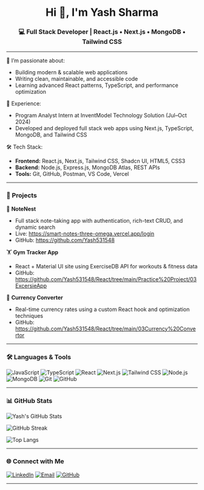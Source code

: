 <h1 align="center">Hi 👋, I'm Yash Sharma</h1>
<h3 align="center">💻 Full Stack Developer | React.js • Next.js • MongoDB • Tailwind CSS</h3>

---

🌱 I’m passionate about:
- Building modern & scalable web applications
- Writing clean, maintainable, and accessible code
- Learning advanced React patterns, TypeScript, and performance optimization

💼 Experience:
- Program Analyst Intern at InventModel Technology Solution (Jul–Oct 2024)
- Developed and deployed full stack web apps using Next.js, TypeScript, MongoDB, and Tailwind CSS

🛠️ Tech Stack:
- **Frontend:** React.js, Next.js, Tailwind CSS, Shadcn UI, HTML5, CSS3
- **Backend:** Node.js, Express.js, MongoDB Atlas, REST APIs
- **Tools:** Git, GitHub, Postman, VS Code, Vercel

---

### 🚀 Projects

📝 **NoteNest**  
- Full stack note-taking app with authentication, rich-text CRUD, and dynamic search  
- Live: https://smart-notes-three-omega.vercel.app/login  
- GitHub: https://github.com/Yash531548

🏋️ **Gym Tracker App**  
- React + Material UI site using ExerciseDB API for workouts & fitness data  
- GitHub: https://github.com/Yash531548/React/tree/main/Practice%20Project/03ExcersieApp

💱 **Currency Converter**  
- Real-time currency rates using a custom React hook and optimization techniques  
- GitHub: https://github.com/Yash531548/React/tree/main/03Currency%20Convertor

---

### 🛠️ Languages & Tools

![JavaScript](https://img.shields.io/badge/JavaScript-black?style=for-the-badge&logo=javascript)
![TypeScript](https://img.shields.io/badge/TypeScript-007ACC?style=for-the-badge&logo=typescript)
![React](https://img.shields.io/badge/React-20232a?style=for-the-badge&logo=react&logoColor=61DAFB)
![Next.js](https://img.shields.io/badge/Next.js-000000?style=for-the-badge&logo=next.js)
![Tailwind CSS](https://img.shields.io/badge/Tailwind_CSS-0f172a?style=for-the-badge&logo=tailwind-css&logoColor=38bdf8)
![Node.js](https://img.shields.io/badge/Node.js-026e00?style=for-the-badge&logo=node.js&logoColor=white)
![MongoDB](https://img.shields.io/badge/MongoDB-0e1e25?style=for-the-badge&logo=mongodb)
![Git](https://img.shields.io/badge/Git-E84D31?style=for-the-badge&logo=git&logoColor=white)
![GitHub](https://img.shields.io/badge/GitHub-181717?style=for-the-badge&logo=github)

---

### 📊 GitHub Stats

![Yash's GitHub Stats](https://github-readme-stats.vercel.app/api?username=Yash531548&show_icons=true&theme=github_dark&hide_border=true)

![GitHub Streak](https://streak-stats.demolab.com?user=Yash531548&theme=tokyonight&hide_border=true)

![Top Langs](https://github-readme-stats.vercel.app/api/top-langs/?username=Yash531548&layout=compact&theme=github_dark&hide_border=true)

---

### 🌐 Connect with Me

[![LinkedIn](https://img.shields.io/badge/LinkedIn-0A66C2?style=flat-square&logo=linkedin&logoColor=white)](https://linkedin.com/in/yash-sharma)
[![Email](https://img.shields.io/badge/Gmail-D14836?style=flat-square&logo=gmail&logoColor=white)](mailto:yashsharma531548@gmail.com)
[![GitHub](https://img.shields.io/badge/GitHub-171515?style=flat-square&logo=github&logoColor=white)](https://github.com/Yash531548)

---
